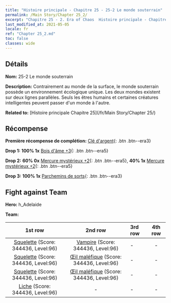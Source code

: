 ```yaml
---
title: "Histoire principale - Chapitre 25 - 25-2 Le monde souterrain"
permalink: /Main Story/Chapter 25_2/
excerpt: "Chapitre 25 - 2. Era of Chaos  Histoire principale - Chapitre 25_2. 25-2 Le monde souterrain"
last_modified_at: 2021-05-05
locale: fr
ref: "Chapter 25_2.md"
toc: false
classes: wide
---
```


## Détails

 **Nom:** 25-2 Le monde souterrain

 **Description:** Contrairement au monde de la surface, le monde souterrain possède un environnement écologique unique. Les deux mondes existent sur deux lignes parallèles. Seuls les êtres humains et certaines créatures intelligentes peuvent passer d'un monde à l'autre.

 **Related to:** [Histoire principale Chapitre 25](/fr/Main Story/Chapter 25/)

## Récompense

 **Première récompense de complétion:** [Clé d'argent](/ItemsFR/con_693/){: .btn .btn--era3}

 **Drop 1:** **100% 1x** [Bois d'âme +3](/ItemsFR/mat_83/){: .btn .btn--era5}

 **Drop 2:** **60% 0x** [Mercure mystérieux +2](/ItemsFR/mat_77/){: .btn .btn--era5}, **40% 1x** [Mercure mystérieux +2](/ItemsFR/mat_77/){: .btn .btn--era5}

 **Drop 3:** **100% 1x** [Parchemins de sorts](/ItemsFR/con_694/){: .btn .btn--era3}


## Fight against Team
 **Hero:** h_Adelaide

 **Team:**


  | 1st row | 2nd row | 3rd row | 4th row |
  |:----:|:----:|:----|:----:|
  | [Squelette](/fr/units/Skeleton/) (Score: 344436, Level:96)  | [Vampire](/fr/units/Vampire/) (Score: 344436, Level:96)  | - | - |
  | [Squelette](/fr/units/Skeleton/) (Score: 344436, Level:96)  | [Œil maléfique](/fr/units/Beholder/) (Score: 344436, Level:96)  | - | - |
  | [Squelette](/fr/units/Skeleton/) (Score: 344436, Level:96)  | [Œil maléfique](/fr/units/Beholder/) (Score: 344436, Level:96)  | - | - |
  | [Liche](/fr/units/Lich/) (Score: 344436, Level:96)  | - | - | - |


